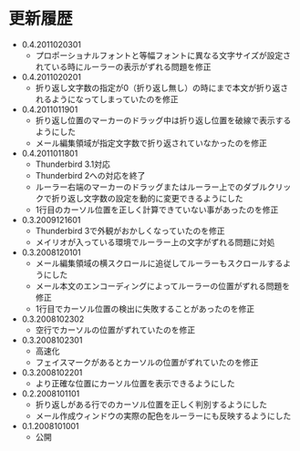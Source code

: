 # 更新履歴

 - 0.4.2011020301
   * プロポーショナルフォントと等幅フォントに異なる文字サイズが設定されている時にルーラーの表示がずれる問題を修正
 - 0.4.2011020201
   * 折り返し文字数の指定が0（折り返し無し）の時にまで本文が折り返されるようになってしまっていたのを修正
 - 0.4.2011011901
   * 折り返し位置のマーカーのドラッグ中は折り返し位置を破線で表示するようにした
   * メール編集領域が指定文字数で折り返されていなかったのを修正
 - 0.4.2011011801
   * Thunderbird 3.1対応
   * Thunderbird 2への対応を終了
   * ルーラー右端のマーカーのドラッグまたはルーラー上でのダブルクリックで折り返し文字数の設定を動的に変更できるようにした
   * 1行目のカーソル位置を正しく計算できていない事があったのを修正
 - 0.3.2009121601
   * Thunderbird 3で外観がおかしくなっていたのを修正
   * メイリオが入っている環境でルーラー上の文字がずれる問題に対処
 - 0.3.2008120101
   * メール編集領域の横スクロールに追従してルーラーもスクロールするようにした
   * メール本文のエンコーディングによってルーラーの位置がずれる問題を修正
   * 1行目でカーソル位置の検出に失敗することがあったのを修正
 - 0.3.2008102302
   * 空行でカーソルの位置がずれていたのを修正
 - 0.3.2008102301
   * 高速化
   * フェイスマークがあるとカーソルの位置がずれていたのを修正
 - 0.3.2008102201
   * より正確な位置にカーソル位置を表示できるようにした
 - 0.2.2008101101
   * 折り返しがある行でのカーソル位置を正しく判別するようにした
   * メール作成ウィンドウの実際の配色をルーラーにも反映するようにした
 - 0.1.2008101001
   * 公開
